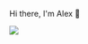 Hi there, I'm Alex 👋

<img aling="left" src="https://github-readme-stats.vercel.app/api/top-langs/?username=gratisvictory&layout=compact"/>  

